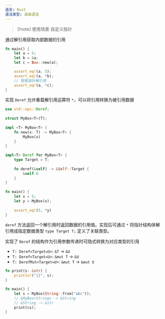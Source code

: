 ```yaml
---
语言: Rust
语法类型: 高级语法
---
```

> [!note] 使用场景
> 自定义指针

通过解引用获取内部数据的引用

```rust
fn main() {
    let a = 5;
    let b = &a;
    let c = Box::new(a);

    assert_eq!(a, 5);
    assert_eq!(a, *b);
    // 智能指针解引用
    assert_eq!(a, *c);
}
```

实现 `Deref` 允许重载解引用运算符 `*`，可以将引用转换为被引用数据

```rust
use std::ops::Deref;  
  
struct MyBox<T>(T);  
  
impl <T> MyBox<T> {  
    fn new(x: T) -> MyBox<T> {  
        MyBox(x)  
    }  
}  
  
impl<T> Deref for MyBox<T> {  
    type Target = T;  
  
    fn deref(&self) -> &Self::Target {  
        &self.0  
    }  
}  
  
fn main() {  
    let x = 5;  
    let y = MyBox(x);  
  
    assert_eq!(5, *y)  
}
```

 `deref`  方法返回一个解引用时返回数据的引用值。实现后可通过 `*`  将指针结构体解引用成指定数据类型 `type Target T;`  定义了关联类型。  

实现了 `Deref` 的结构作为引用参数传递时可隐式转换为对应类型的引用

- `T: Deref<Target=U>`: `&T` -> `&U`
- `T: Deref<Target=U>`: `&mut T` -> `&U`
- `T: DerefMut<Target=U>`: `&mut T` -> `&mut U`

```rust
fn print(s: &str) {
    println!("{}", s);
}

fn main() {
    let s = MyBox(String::from("abc"));
    // &MyBox<String> -> &String
    // &String -> &str
    print(&s);
}
```
